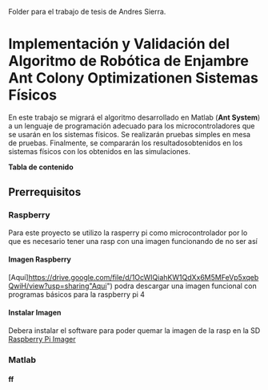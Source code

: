 Folder para el trabajo de tesis de Andres Sierra.

# Implementación  y  Validación  del  Algoritmo de Robótica de Enjambre Ant Colony Optimizationen Sistemas Físicos

En este trabajo se migrará el algoritmo desarrollado en Matlab (**Ant System**) a un lenguaje de programación adecuado para los microcontroladores que se usarán en los sistemas físicos. Se realizarán pruebas simples en mesa de pruebas. Finalmente, se compararán los resultadosobtenidos en los sistemas físicos con los obtenidos en las simulaciones.

**Tabla de contenido**

## Prerrequisitos 
### Raspberry 
Para este proyecto se utilizo la rasperry pi como microcontrolador por lo que es necesario tener una rasp con una imagen funcionando de no ser así
#### Imagen Raspberry
[Aquí]https://drive.google.com/file/d/1OcWIQiahKW1QdXx6M5MFeVp5xqebQwiH/view?usp=sharing"Aqui") podra descargar una imagen funcional con programas básicos para la raspberry pi 4
#### Instalar Imagen
Debera instalar el software para poder quemar la imagen de la rasp en la SD [Raspberry Pi Imager](http:www.raspberrypi.org/software/ "Raspberry Pi Imager")

### Matlab
#### ff
